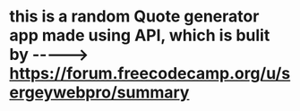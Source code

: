 # this is a random Quote generator app made using API, which is bulit by -----> https://forum.freecodecamp.org/u/sergeywebpro/summary